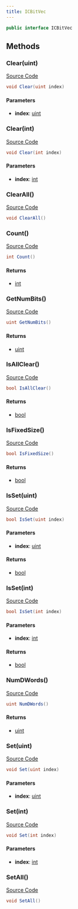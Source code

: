 ```yaml
---
title: ICBitVec
---
```


```csharp
public interface ICBitVec
```

## Methods

### Clear(uint)

[Source Code](https://github.com/swiftly-solution/swiftlys2/blob/beta/managed/src/SwiftlyS2.Shared/Natives/Structs/CBitVec.cs#L14)

```csharp
void Clear(uint index)
```

#### Parameters

- **index**: [uint](https://learn.microsoft.com/dotnet/api/system.uint32)

### Clear(int)

[Source Code](https://github.com/swiftly-solution/swiftlys2/blob/beta/managed/src/SwiftlyS2.Shared/Natives/Structs/CBitVec.cs#L15)

```csharp
void Clear(int index)
```

#### Parameters

- **index**: [int](https://learn.microsoft.com/dotnet/api/system.int32)

### ClearAll()

[Source Code](https://github.com/swiftly-solution/swiftlys2/blob/beta/managed/src/SwiftlyS2.Shared/Natives/Structs/CBitVec.cs#L10)

```csharp
void ClearAll()
```

### Count()

[Source Code](https://github.com/swiftly-solution/swiftlys2/blob/beta/managed/src/SwiftlyS2.Shared/Natives/Structs/CBitVec.cs#L18)

```csharp
int Count()
```

#### Returns

- [int](https://learn.microsoft.com/dotnet/api/system.int32)

### GetNumBits()

[Source Code](https://github.com/swiftly-solution/swiftlys2/blob/beta/managed/src/SwiftlyS2.Shared/Natives/Structs/CBitVec.cs#L9)

```csharp
uint GetNumBits()
```

#### Returns

- [uint](https://learn.microsoft.com/dotnet/api/system.uint32)

### IsAllClear()

[Source Code](https://github.com/swiftly-solution/swiftlys2/blob/beta/managed/src/SwiftlyS2.Shared/Natives/Structs/CBitVec.cs#L19)

```csharp
bool IsAllClear()
```

#### Returns

- [bool](https://learn.microsoft.com/dotnet/api/system.boolean)

### IsFixedSize()

[Source Code](https://github.com/swiftly-solution/swiftlys2/blob/beta/managed/src/SwiftlyS2.Shared/Natives/Structs/CBitVec.cs#L7)

```csharp
bool IsFixedSize()
```

#### Returns

- [bool](https://learn.microsoft.com/dotnet/api/system.boolean)

### IsSet(uint)

[Source Code](https://github.com/swiftly-solution/swiftlys2/blob/beta/managed/src/SwiftlyS2.Shared/Natives/Structs/CBitVec.cs#L16)

```csharp
bool IsSet(uint index)
```

#### Parameters

- **index**: [uint](https://learn.microsoft.com/dotnet/api/system.uint32)

#### Returns

- [bool](https://learn.microsoft.com/dotnet/api/system.boolean)

### IsSet(int)

[Source Code](https://github.com/swiftly-solution/swiftlys2/blob/beta/managed/src/SwiftlyS2.Shared/Natives/Structs/CBitVec.cs#L17)

```csharp
bool IsSet(int index)
```

#### Parameters

- **index**: [int](https://learn.microsoft.com/dotnet/api/system.int32)

#### Returns

- [bool](https://learn.microsoft.com/dotnet/api/system.boolean)

### NumDWords()

[Source Code](https://github.com/swiftly-solution/swiftlys2/blob/beta/managed/src/SwiftlyS2.Shared/Natives/Structs/CBitVec.cs#L8)

```csharp
uint NumDWords()
```

#### Returns

- [uint](https://learn.microsoft.com/dotnet/api/system.uint32)

### Set(uint)

[Source Code](https://github.com/swiftly-solution/swiftlys2/blob/beta/managed/src/SwiftlyS2.Shared/Natives/Structs/CBitVec.cs#L12)

```csharp
void Set(uint index)
```

#### Parameters

- **index**: [uint](https://learn.microsoft.com/dotnet/api/system.uint32)

### Set(int)

[Source Code](https://github.com/swiftly-solution/swiftlys2/blob/beta/managed/src/SwiftlyS2.Shared/Natives/Structs/CBitVec.cs#L13)

```csharp
void Set(int index)
```

#### Parameters

- **index**: [int](https://learn.microsoft.com/dotnet/api/system.int32)

### SetAll()

[Source Code](https://github.com/swiftly-solution/swiftlys2/blob/beta/managed/src/SwiftlyS2.Shared/Natives/Structs/CBitVec.cs#L11)

```csharp
void SetAll()
```

